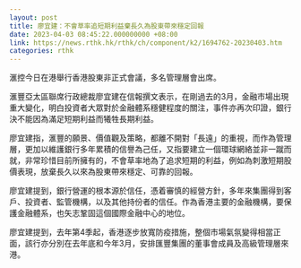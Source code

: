 ```yaml
---
layout: post
title: 廖宜建：不會草率追短期利益棄長久為股東帶來穩定回報
date: 2023-04-03 08:45:22.000000000 +08:00
link: https://news.rthk.hk/rthk/ch/component/k2/1694762-20230403.htm
categories: rthk
---
```


滙控今日在港舉行香港股東非正式會議，多名管理層會出席。

滙豐亞太區聯席行政總裁廖宜建在信報撰文表示，在剛過去的3月，金融市場出現重大變化，明白投資者大眾對於金融體系穩健程度的關注，事件亦再次印證，銀行決不能因為滿足短期利益而犧牲長期利益。

廖宜建指，滙豐的願景、價值觀及策略，都離不開對「長遠」的重視，而作為管理層，更加以維護銀行多年累積的信譽為己任，又指要建立一個環球網絡並非一蹴而就，非常珍惜目前所擁有的，不會草率地為了追求短期的利益，例如為刺激短期股價表現，放棄長久以來為股東帶來穩定、可靠的回報。

廖宜建提到，銀行營運的根本源於信任，憑着審慎的經營方針，多年來集團得到客戶、投資者、監管機構，以及其他持份者的信任。作為香港主要的金融機構，要保護金融體系，也矢志鞏固這個國際金融中心的地位。

廖宜建提到，去年第4季起，香港逐步放寬防疫措施，整個市場氣氛變得相當正面，該行亦分別在去年底和今年3月，安排匯豐集團的董事會成員及高級管理層來港。
